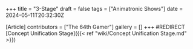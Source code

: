 +++
title = "3-Stage"
draft = false
tags = ["Animatronic Shows"]
date = 2024-05-11T20:32:30Z

[Article]
contributors = ["The 64th Gamer"]
gallery = []
+++
#REDIRECT [Concept Unification Stage]({{< ref "wiki/Concept Unification Stage.md" >}})